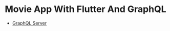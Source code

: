 # Movie App With Flutter And GraphQL

* [GraphQL Server](https://github.com/Younhong/GraphQL-Movie-Server)
